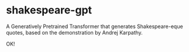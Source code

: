 # shakespeare-gpt
A Generatively Pretrained Transformer that generates Shakespeare-eque quotes, based on the demonstration by Andrej Karpathy.



OK!